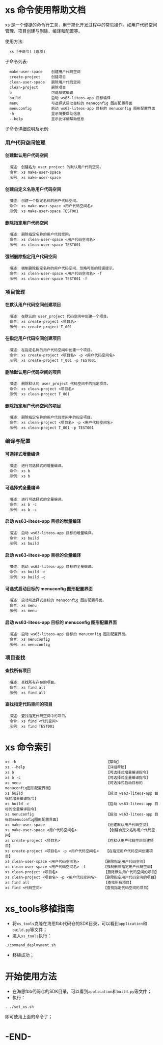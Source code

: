  xs 命令使用帮助文档
=====================================================================
xs 是一个便捷的命令行工具，用于简化开发过程中的常见操作，如用户代码空间管理、项目创建与删除、编译和配置等。

使用方法:

```shell
  xs [子命令] [选项]
```

子命令列表:

```shell
  make-user-space    创建用户代码空间
  create-project     创建项目
  clean-user-space   删除用户代码空间
  clean-project      删除项目
  b                  可选择式编译
  build              启动 ws63-liteos-app 目标编译
  menu               可选择式启动目标的 menuconfig 图形配置界面
  menuconfig         启动 ws63-liteos-app 目标的 menuconfig 图形配置界面
  -h                 显示简要帮助信息
  --help             显示此详细帮助信息
```

子命令详细说明及示例:

### 用户代码空间管理
#### 创建默认用户代码空间
```
  描述: 创建名为 user_project 的默认用户代码空间。
  命令: xs make-user-space
  示例: xs make-user-space
```

#### 创建自定义名称用户代码空间
```
  描述: 创建一个指定名称的用户代码空间。
  命令: xs make-user-space <用户代码空间名>
  示例: xs make-user-space TEST001
```

#### 删除指定用户代码空间
```
  描述: 删除指定名称的用户代码空间。
  命令: xs clean-user-space <用户代码空间名>
  示例: xs clean-user-space TEST001
```

#### 强制删除指定用户代码空间
```
  描述: 强制删除指定名称的用户代码空间，忽略可能的错误提示。
  命令: xs clean-user-space <用户代码空间名> -f
  示例: xs clean-user-space TEST001 -f
```

### 项目管理
#### 在默认用户代码空间创建项目
```
  描述: 在默认的 user_project 代码空间中创建一个项目。
  命令: xs create-project <项目名>
  示例: xs create-project T_001
```

#### 在指定用户代码空间创建项目
```
  描述: 在指定名称的用户代码空间中创建一个项目。
  命令: xs create-project <项目名> -p <用户代码空间名>
  示例: xs create-project T_001 -p TEST001
```

#### 删除默认用户代码空间的项目
```
  描述: 删除默认的 user_project 代码空间中的指定项目。
  命令: xs clean-project <项目名>
  示例: xs clean-project T_001
```

#### 删除指定用户代码空间的项目
```
  描述: 删除指定名称的用户代码空间中的指定项目。
  命令: xs clean-project <项目名> -p <用户代码空间名>
  示例: xs clean-project T_001 -p TEST001
```

### 编译与配置
#### 可选择式增量编译
```
  描述: 进行可选择式的增量编译。
  命令: xs b
  示例: xs b
```

#### 可选择式全量编译
```
  描述: 进行可选择式的全量编译。
  命令: xs b -c
  示例: xs b -c
```

#### 启动 ws63-liteos-app 目标的增量编译
```
  描述: 启动 ws63-liteos-app 目标的增量编译。
  命令: xs build
  示例: xs build
```

#### 启动 ws63-liteos-app 目标的全量编译
```
  描述: 启动 ws63-liteos-app 目标的全量编译。
  命令: xs build -c
  示例: xs build -c
```

#### 可选式启动目标的 menuconfig 图形配置界面
```
  描述: 启动可选择式目标的 menuconfig 图形配置界面。
  命令: xs menu
  示例: xs menu
```

#### 启动 ws63-liteos-app 目标的 menuconfig 图形配置界面
```
  描述: 启动 ws63-liteos-app 目标的 menuconfig 图形配置界面。
  命令: xs menuconfig
  示例: xs menuconfig
```

### 项目查找
#### 查找所有项目
```
  描述: 查找所有存在的项目。
  命令: xs find all
  示例: xs find all
```

#### 查找指定代码空间的项目
```
  描述: 查找指定代码空间中的项目。
  命令: xs find <代码空间>
  示例: xs find TEST001
```

xs 命令索引
=====================================================================

```shell
xs -h                                         【帮助】
xs --help                                     【详细帮助】
xs b                                          【可选择式增量编译指令】
xs b -c                                       【可选择式全量编译指令】
xs menu                                       【可选择式启动目标的menuconfig图形配置界面】
xs build                                      【启动 ws63-liteos-app 目标的增量编译指令】
xs build -c                                   【启动 ws63-liteos-app 目标的全量编译指令】
xs menuconfig                            	  【启动 ws63-liteos-app 目标的menuconfig图形配置界面】
xs make-user-space                            【创建默认用户代码空间】
xs make-user-space <用户代码空间名>              【创建自定义名称用户代码空间】
xs create-project <项目名>                     【在默认用户代码空间创建项目】
xs create-project <项目名> -p <用户代码空间名>   【在指定用户代码空间创建项目】
xs clean-user-space <用户代码空间名>           【删除指定用户代码空间】
xs clean-user-space <用户代码空间名> -f        【强制删除指定用户代码空间】
xs clean-project <项目名>                     【删除默认用户代码空间的项目】
xs clean-project <项目名> -p <用户代码空间名>   【删除指定用户代码空间的项目】
xs find all                                  【查找所有项目】
xs find <代码空间>                            【查找指定代码空间的项目】
```

# xs_tools移植指南

- 将`xs_tools`克隆在海思fbb代码仓的SDK目录，可以看到`application`和`build.py`等文件；
- 进入`xs_tools`执行：

```shell
./command_deployment.sh 
```

- 移植成功；

# 开始使用方法

- 在海思fbb代码仓的SDK目录，可以看到`application`和`build.py`等文件；
- 执行：

```shell
. ./set_xs.sh
```

即可使用上面的命令了；

# -END-